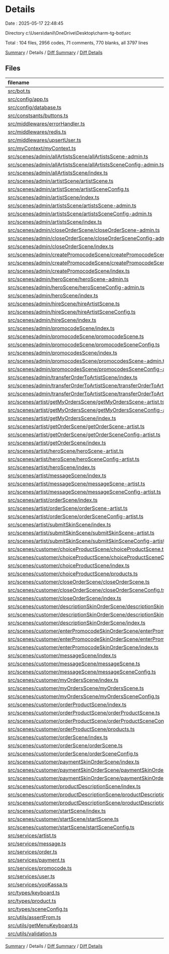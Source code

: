 # Details

Date : 2025-05-17 22:48:45

Directory c:\\Users\\danil\\OneDrive\\Desktop\\charm-tg-bot\\src

Total : 104 files,  2956 codes, 71 comments, 770 blanks, all 3797 lines

[Summary](results.md) / Details / [Diff Summary](diff.md) / [Diff Details](diff-details.md)

## Files
| filename | language | code | comment | blank | total |
| :--- | :--- | ---: | ---: | ---: | ---: |
| [src/bot.ts](/src/bot.ts) | TypeScript | 96 | 7 | 17 | 120 |
| [src/config/app.ts](/src/config/app.ts) | TypeScript | 17 | 0 | 4 | 21 |
| [src/config/database.ts](/src/config/database.ts) | TypeScript | 4 | 4 | 3 | 11 |
| [src/constsants/buttons.ts](/src/constsants/buttons.ts) | TypeScript | 12 | 0 | 3 | 15 |
| [src/middlewares/errorHandler.ts](/src/middlewares/errorHandler.ts) | TypeScript | 63 | 0 | 7 | 70 |
| [src/middlewares/redis.ts](/src/middlewares/redis.ts) | TypeScript | 9 | 0 | 4 | 13 |
| [src/middlewares/upsertUser.ts](/src/middlewares/upsertUser.ts) | TypeScript | 12 | 0 | 2 | 14 |
| [src/myContext/myContext.ts](/src/myContext/myContext.ts) | TypeScript | 40 | 0 | 9 | 49 |
| [src/scenes/admin/allArtistsScene/allArtistsScene-admin.ts](/src/scenes/admin/allArtistsScene/allArtistsScene-admin.ts) | TypeScript | 56 | 0 | 13 | 69 |
| [src/scenes/admin/allArtistsScene/allArtistsSceneConfig-admin.ts](/src/scenes/admin/allArtistsScene/allArtistsSceneConfig-admin.ts) | TypeScript | 71 | 0 | 11 | 82 |
| [src/scenes/admin/allArtistsScene/index.ts](/src/scenes/admin/allArtistsScene/index.ts) | TypeScript | 1 | 0 | 1 | 2 |
| [src/scenes/admin/artistScene/artistScene.ts](/src/scenes/admin/artistScene/artistScene.ts) | TypeScript | 48 | 0 | 18 | 66 |
| [src/scenes/admin/artistScene/artistSceneConfig.ts](/src/scenes/admin/artistScene/artistSceneConfig.ts) | TypeScript | 7 | 0 | 3 | 10 |
| [src/scenes/admin/artistScene/index.ts](/src/scenes/admin/artistScene/index.ts) | TypeScript | 1 | 0 | 1 | 2 |
| [src/scenes/admin/artistsScene/artistsScene-admin.ts](/src/scenes/admin/artistsScene/artistsScene-admin.ts) | TypeScript | 45 | 0 | 10 | 55 |
| [src/scenes/admin/artistsScene/artistsSceneConfig-admin.ts](/src/scenes/admin/artistsScene/artistsSceneConfig-admin.ts) | TypeScript | 17 | 0 | 3 | 20 |
| [src/scenes/admin/artistsScene/index.ts](/src/scenes/admin/artistsScene/index.ts) | TypeScript | 1 | 0 | 1 | 2 |
| [src/scenes/admin/closeOrderScene/closeOrderScene-admin.ts](/src/scenes/admin/closeOrderScene/closeOrderScene-admin.ts) | TypeScript | 39 | 0 | 12 | 51 |
| [src/scenes/admin/closeOrderScene/closeOrderSceneConfig-admin.ts](/src/scenes/admin/closeOrderScene/closeOrderSceneConfig-admin.ts) | TypeScript | 7 | 0 | 3 | 10 |
| [src/scenes/admin/closeOrderScene/index.ts](/src/scenes/admin/closeOrderScene/index.ts) | TypeScript | 1 | 0 | 1 | 2 |
| [src/scenes/admin/createPromocodeScene/createPromocodeScene-admin.ts](/src/scenes/admin/createPromocodeScene/createPromocodeScene-admin.ts) | TypeScript | 127 | 0 | 16 | 143 |
| [src/scenes/admin/createPromocodeScene/createPromocodeSceneConfig-admin.ts](/src/scenes/admin/createPromocodeScene/createPromocodeSceneConfig-admin.ts) | TypeScript | 7 | 0 | 3 | 10 |
| [src/scenes/admin/createPromocodeScene/index.ts](/src/scenes/admin/createPromocodeScene/index.ts) | TypeScript | 1 | 0 | 1 | 2 |
| [src/scenes/admin/heroScene/heroScene-admin.ts](/src/scenes/admin/heroScene/heroScene-admin.ts) | TypeScript | 48 | 4 | 15 | 67 |
| [src/scenes/admin/heroScene/heroSceneConfig-admin.ts](/src/scenes/admin/heroScene/heroSceneConfig-admin.ts) | TypeScript | 12 | 0 | 2 | 14 |
| [src/scenes/admin/heroScene/index.ts](/src/scenes/admin/heroScene/index.ts) | TypeScript | 1 | 0 | 1 | 2 |
| [src/scenes/admin/hireScene/hireArtistScene.ts](/src/scenes/admin/hireScene/hireArtistScene.ts) | TypeScript | 75 | 41 | 21 | 137 |
| [src/scenes/admin/hireScene/hireArtistSceneConfig.ts](/src/scenes/admin/hireScene/hireArtistSceneConfig.ts) | TypeScript | 11 | 0 | 3 | 14 |
| [src/scenes/admin/hireScene/index.ts](/src/scenes/admin/hireScene/index.ts) | TypeScript | 1 | 0 | 1 | 2 |
| [src/scenes/admin/promocodeScene/index.ts](/src/scenes/admin/promocodeScene/index.ts) | TypeScript | 1 | 0 | 1 | 2 |
| [src/scenes/admin/promocodeScene/promocodeScene.ts](/src/scenes/admin/promocodeScene/promocodeScene.ts) | TypeScript | 32 | 0 | 12 | 44 |
| [src/scenes/admin/promocodeScene/promocodeSceneConfig.ts](/src/scenes/admin/promocodeScene/promocodeSceneConfig.ts) | TypeScript | 5 | 1 | 2 | 8 |
| [src/scenes/admin/promocodesScene/index.ts](/src/scenes/admin/promocodesScene/index.ts) | TypeScript | 1 | 0 | 1 | 2 |
| [src/scenes/admin/promocodesScene/promocodesScene-admin.ts](/src/scenes/admin/promocodesScene/promocodesScene-admin.ts) | TypeScript | 47 | 0 | 13 | 60 |
| [src/scenes/admin/promocodesScene/promocodesSceneConfig-admin.ts](/src/scenes/admin/promocodesScene/promocodesSceneConfig-admin.ts) | TypeScript | 71 | 0 | 11 | 82 |
| [src/scenes/admin/transferOrderToArtistScene/index.ts](/src/scenes/admin/transferOrderToArtistScene/index.ts) | TypeScript | 1 | 0 | 1 | 2 |
| [src/scenes/admin/transferOrderToArtistScene/transferOrderToArtistScene-admin.ts](/src/scenes/admin/transferOrderToArtistScene/transferOrderToArtistScene-admin.ts) | TypeScript | 43 | 0 | 14 | 57 |
| [src/scenes/admin/transferOrderToArtistScene/transferOrderToArtistSceneConfig-admin.ts](/src/scenes/admin/transferOrderToArtistScene/transferOrderToArtistSceneConfig-admin.ts) | TypeScript | 7 | 0 | 3 | 10 |
| [src/scenes/artist/getMyOrdersScene/getMyOrdersScene-artist.ts](/src/scenes/artist/getMyOrdersScene/getMyOrdersScene-artist.ts) | TypeScript | 51 | 0 | 18 | 69 |
| [src/scenes/artist/getMyOrdersScene/getMyOrdersSceneConfig-artist.ts](/src/scenes/artist/getMyOrdersScene/getMyOrdersSceneConfig-artist.ts) | TypeScript | 6 | 0 | 2 | 8 |
| [src/scenes/artist/getMyOrdersScene/index.ts](/src/scenes/artist/getMyOrdersScene/index.ts) | TypeScript | 1 | 0 | 1 | 2 |
| [src/scenes/artist/getOrderScene/getOrderScene-artist.ts](/src/scenes/artist/getOrderScene/getOrderScene-artist.ts) | TypeScript | 55 | 0 | 20 | 75 |
| [src/scenes/artist/getOrderScene/getOrderSceneConfig-artist.ts](/src/scenes/artist/getOrderScene/getOrderSceneConfig-artist.ts) | TypeScript | 6 | 0 | 2 | 8 |
| [src/scenes/artist/getOrderScene/index.ts](/src/scenes/artist/getOrderScene/index.ts) | TypeScript | 1 | 0 | 1 | 2 |
| [src/scenes/artist/heroScene/heroScene-artist.ts](/src/scenes/artist/heroScene/heroScene-artist.ts) | TypeScript | 43 | 4 | 15 | 62 |
| [src/scenes/artist/heroScene/heroSceneConfig-artist.ts](/src/scenes/artist/heroScene/heroSceneConfig-artist.ts) | TypeScript | 10 | 0 | 2 | 12 |
| [src/scenes/artist/heroScene/index.ts](/src/scenes/artist/heroScene/index.ts) | TypeScript | 1 | 0 | 1 | 2 |
| [src/scenes/artist/messageScene/index.ts](/src/scenes/artist/messageScene/index.ts) | TypeScript | 1 | 0 | 1 | 2 |
| [src/scenes/artist/messageScene/messageScene-artist.ts](/src/scenes/artist/messageScene/messageScene-artist.ts) | TypeScript | 95 | 0 | 30 | 125 |
| [src/scenes/artist/messageScene/messageSceneConfig-artist.ts](/src/scenes/artist/messageScene/messageSceneConfig-artist.ts) | TypeScript | 7 | 0 | 3 | 10 |
| [src/scenes/artist/orderScene/index.ts](/src/scenes/artist/orderScene/index.ts) | TypeScript | 1 | 0 | 1 | 2 |
| [src/scenes/artist/orderScene/orderScene-artist.ts](/src/scenes/artist/orderScene/orderScene-artist.ts) | TypeScript | 37 | 0 | 13 | 50 |
| [src/scenes/artist/orderScene/orderSceneConfig-artist.ts](/src/scenes/artist/orderScene/orderSceneConfig-artist.ts) | TypeScript | 13 | 0 | 3 | 16 |
| [src/scenes/artist/submitSkinScene/index.ts](/src/scenes/artist/submitSkinScene/index.ts) | TypeScript | 1 | 0 | 1 | 2 |
| [src/scenes/artist/submitSkinScene/submitSkinScene-artist.ts](/src/scenes/artist/submitSkinScene/submitSkinScene-artist.ts) | TypeScript | 51 | 0 | 17 | 68 |
| [src/scenes/artist/submitSkinScene/submitSkinSceneConfig-artist.ts](/src/scenes/artist/submitSkinScene/submitSkinSceneConfig-artist.ts) | TypeScript | 7 | 0 | 3 | 10 |
| [src/scenes/customer/choiceProductScene/choiceProductScene.ts](/src/scenes/customer/choiceProductScene/choiceProductScene.ts) | TypeScript | 40 | 0 | 10 | 50 |
| [src/scenes/customer/choiceProductScene/choiceProductSceneConfig.ts](/src/scenes/customer/choiceProductScene/choiceProductSceneConfig.ts) | TypeScript | 27 | 0 | 8 | 35 |
| [src/scenes/customer/choiceProductScene/index.ts](/src/scenes/customer/choiceProductScene/index.ts) | TypeScript | 2 | 0 | 1 | 3 |
| [src/scenes/customer/choiceProductScene/products.ts](/src/scenes/customer/choiceProductScene/products.ts) | TypeScript | 44 | 0 | 2 | 46 |
| [src/scenes/customer/closeOrderScene/closeOrderScene.ts](/src/scenes/customer/closeOrderScene/closeOrderScene.ts) | TypeScript | 34 | 0 | 14 | 48 |
| [src/scenes/customer/closeOrderScene/closeOrderSceneConfig.ts](/src/scenes/customer/closeOrderScene/closeOrderSceneConfig.ts) | TypeScript | 6 | 0 | 2 | 8 |
| [src/scenes/customer/closeOrderScene/index.ts](/src/scenes/customer/closeOrderScene/index.ts) | TypeScript | 1 | 0 | 1 | 2 |
| [src/scenes/customer/descriptionSkinOrderScene/descriptionSkinOrderScene.ts](/src/scenes/customer/descriptionSkinOrderScene/descriptionSkinOrderScene.ts) | TypeScript | 52 | 0 | 13 | 65 |
| [src/scenes/customer/descriptionSkinOrderScene/descriptionSkinOrderSceneConfig.ts](/src/scenes/customer/descriptionSkinOrderScene/descriptionSkinOrderSceneConfig.ts) | TypeScript | 11 | 0 | 3 | 14 |
| [src/scenes/customer/descriptionSkinOrderScene/index.ts](/src/scenes/customer/descriptionSkinOrderScene/index.ts) | TypeScript | 1 | 0 | 1 | 2 |
| [src/scenes/customer/enterPromocodeSkinOrderScene/enterPromocodeOrderScene.ts](/src/scenes/customer/enterPromocodeSkinOrderScene/enterPromocodeOrderScene.ts) | TypeScript | 113 | 1 | 25 | 139 |
| [src/scenes/customer/enterPromocodeSkinOrderScene/enterPromocodeSkinOrderSceneConfig.ts](/src/scenes/customer/enterPromocodeSkinOrderScene/enterPromocodeSkinOrderSceneConfig.ts) | TypeScript | 13 | 0 | 3 | 16 |
| [src/scenes/customer/enterPromocodeSkinOrderScene/index.ts](/src/scenes/customer/enterPromocodeSkinOrderScene/index.ts) | TypeScript | 1 | 0 | 1 | 2 |
| [src/scenes/customer/messageScene/index.ts](/src/scenes/customer/messageScene/index.ts) | TypeScript | 1 | 0 | 1 | 2 |
| [src/scenes/customer/messageScene/messageScene.ts](/src/scenes/customer/messageScene/messageScene.ts) | TypeScript | 66 | 1 | 24 | 91 |
| [src/scenes/customer/messageScene/messageSceneConfig.ts](/src/scenes/customer/messageScene/messageSceneConfig.ts) | TypeScript | 7 | 0 | 3 | 10 |
| [src/scenes/customer/myOrdersScene/index.ts](/src/scenes/customer/myOrdersScene/index.ts) | TypeScript | 1 | 0 | 1 | 2 |
| [src/scenes/customer/myOrdersScene/myOrdersScene.ts](/src/scenes/customer/myOrdersScene/myOrdersScene.ts) | TypeScript | 50 | 0 | 14 | 64 |
| [src/scenes/customer/myOrdersScene/myOrdersSceneConfig.ts](/src/scenes/customer/myOrdersScene/myOrdersSceneConfig.ts) | TypeScript | 71 | 1 | 12 | 84 |
| [src/scenes/customer/orderProductScene/index.ts](/src/scenes/customer/orderProductScene/index.ts) | TypeScript | 2 | 0 | 1 | 3 |
| [src/scenes/customer/orderProductScene/orderProductScene.ts](/src/scenes/customer/orderProductScene/orderProductScene.ts) | TypeScript | 86 | 0 | 25 | 111 |
| [src/scenes/customer/orderProductScene/orderProductSceneConfig.ts](/src/scenes/customer/orderProductScene/orderProductSceneConfig.ts) | TypeScript | 13 | 0 | 3 | 16 |
| [src/scenes/customer/orderProductScene/products.ts](/src/scenes/customer/orderProductScene/products.ts) | TypeScript | 43 | 0 | 2 | 45 |
| [src/scenes/customer/orderScene/index.ts](/src/scenes/customer/orderScene/index.ts) | TypeScript | 1 | 0 | 1 | 2 |
| [src/scenes/customer/orderScene/orderScene.ts](/src/scenes/customer/orderScene/orderScene.ts) | TypeScript | 64 | 0 | 16 | 80 |
| [src/scenes/customer/orderScene/orderSceneConfig.ts](/src/scenes/customer/orderScene/orderSceneConfig.ts) | TypeScript | 5 | 1 | 2 | 8 |
| [src/scenes/customer/paymentSkinOrderScene/index.ts](/src/scenes/customer/paymentSkinOrderScene/index.ts) | TypeScript | 1 | 0 | 1 | 2 |
| [src/scenes/customer/paymentSkinOrderScene/paymentSkinOrderScene.ts](/src/scenes/customer/paymentSkinOrderScene/paymentSkinOrderScene.ts) | TypeScript | 169 | 5 | 42 | 216 |
| [src/scenes/customer/paymentSkinOrderScene/paymentSkinOrderSceneConfig.ts](/src/scenes/customer/paymentSkinOrderScene/paymentSkinOrderSceneConfig.ts) | TypeScript | 9 | 0 | 3 | 12 |
| [src/scenes/customer/productDescriptionScene/index.ts](/src/scenes/customer/productDescriptionScene/index.ts) | TypeScript | 1 | 0 | 0 | 1 |
| [src/scenes/customer/productDescriptionScene/productDescriptionScene.ts](/src/scenes/customer/productDescriptionScene/productDescriptionScene.ts) | TypeScript | 38 | 0 | 12 | 50 |
| [src/scenes/customer/productDescriptionScene/productDescriptionSceneConfig.ts](/src/scenes/customer/productDescriptionScene/productDescriptionSceneConfig.ts) | TypeScript | 11 | 0 | 3 | 14 |
| [src/scenes/customer/startScene/index.ts](/src/scenes/customer/startScene/index.ts) | TypeScript | 1 | 0 | 1 | 2 |
| [src/scenes/customer/startScene/startScene.ts](/src/scenes/customer/startScene/startScene.ts) | TypeScript | 46 | 0 | 11 | 57 |
| [src/scenes/customer/startScene/startSceneConfig.ts](/src/scenes/customer/startScene/startSceneConfig.ts) | TypeScript | 15 | 0 | 2 | 17 |
| [src/services/artist.ts](/src/services/artist.ts) | TypeScript | 75 | 1 | 18 | 94 |
| [src/services/message.ts](/src/services/message.ts) | TypeScript | 20 | 0 | 4 | 24 |
| [src/services/order.ts](/src/services/order.ts) | TypeScript | 58 | 0 | 17 | 75 |
| [src/services/payment.ts](/src/services/payment.ts) | TypeScript | 24 | 0 | 8 | 32 |
| [src/services/promocode.ts](/src/services/promocode.ts) | TypeScript | 64 | 0 | 14 | 78 |
| [src/services/user.ts](/src/services/user.ts) | TypeScript | 29 | 0 | 10 | 39 |
| [src/services/yooKassa.ts](/src/services/yooKassa.ts) | TypeScript | 52 | 0 | 10 | 62 |
| [src/types/keyboard.ts](/src/types/keyboard.ts) | TypeScript | 19 | 0 | 5 | 24 |
| [src/types/product.ts](/src/types/product.ts) | TypeScript | 6 | 0 | 1 | 7 |
| [src/types/sceneConfig.ts](/src/types/sceneConfig.ts) | TypeScript | 7 | 0 | 2 | 9 |
| [src/utils/assertFrom.ts](/src/utils/assertFrom.ts) | TypeScript | 12 | 0 | 2 | 14 |
| [src/utils/getMenuKeyboard.ts](/src/utils/getMenuKeyboard.ts) | TypeScript | 23 | 0 | 7 | 30 |
| [src/utils/validation.ts](/src/utils/validation.ts) | TypeScript | 96 | 0 | 27 | 123 |

[Summary](results.md) / Details / [Diff Summary](diff.md) / [Diff Details](diff-details.md)